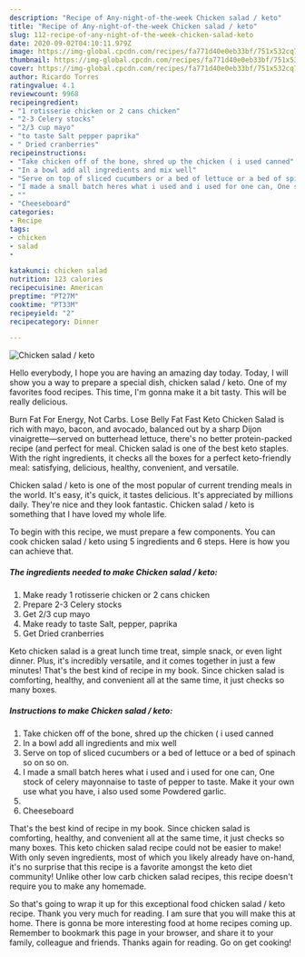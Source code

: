 ```yaml
---
description: "Recipe of Any-night-of-the-week Chicken salad / keto"
title: "Recipe of Any-night-of-the-week Chicken salad / keto"
slug: 112-recipe-of-any-night-of-the-week-chicken-salad-keto
date: 2020-09-02T04:10:11.979Z
image: https://img-global.cpcdn.com/recipes/fa771d40e0eb33bf/751x532cq70/chicken-salad-keto-recipe-main-photo.jpg
thumbnail: https://img-global.cpcdn.com/recipes/fa771d40e0eb33bf/751x532cq70/chicken-salad-keto-recipe-main-photo.jpg
cover: https://img-global.cpcdn.com/recipes/fa771d40e0eb33bf/751x532cq70/chicken-salad-keto-recipe-main-photo.jpg
author: Ricardo Torres
ratingvalue: 4.1
reviewcount: 9968
recipeingredient:
- "1 rotisserie chicken or 2 cans chicken"
- "2-3 Celery stocks"
- "2/3 cup mayo"
- "to taste Salt pepper paprika"
- " Dried cranberries"
recipeinstructions:
- "Take chicken off of the bone, shred up the chicken ( i used canned"
- "In a bowl add all ingredients and mix well"
- "Serve on top of sliced cucumbers or a bed of lettuce or a bed of spinach so on so on."
- "I made a small batch heres what i used and i used for one can, One stock of celery mayonnaise to taste of pepper to taste. Make it your own use what you have, i also used some Powdered garlic."
- ""
- "Cheeseboard"
categories:
- Recipe
tags:
- chicken
- salad
- 

katakunci: chicken salad  
nutrition: 123 calories
recipecuisine: American
preptime: "PT27M"
cooktime: "PT33M"
recipeyield: "2"
recipecategory: Dinner

---
```



![Chicken salad / keto](https://img-global.cpcdn.com/recipes/fa771d40e0eb33bf/751x532cq70/chicken-salad-keto-recipe-main-photo.jpg)

Hello everybody, I hope you are having an amazing day today. Today, I will show you a way to prepare a special dish, chicken salad / keto. One of my favorites food recipes. This time, I'm gonna make it a bit tasty. This will be really delicious.

Burn Fat For Energy, Not Carbs. Lose Belly Fat Fast Keto Chicken Salad is rich with mayo, bacon, and avocado, balanced out by a sharp Dijon vinaigrette—served on butterhead lettuce, there&#39;s no better protein-packed recipe (and perfect for meal. Chicken salad is one of the best keto staples. With the right ingredients, it checks all the boxes for a perfect keto-friendly meal: satisfying, delicious, healthy, convenient, and versatile.

Chicken salad / keto is one of the most popular of current trending meals in the world. It's easy, it's quick, it tastes delicious. It's appreciated by millions daily. They're nice and they look fantastic. Chicken salad / keto is something that I have loved my whole life.


To begin with this recipe, we must prepare a few components. You can cook chicken salad / keto using 5 ingredients and 6 steps. Here is how you can achieve that.

<!--inarticleads1-->

##### The ingredients needed to make Chicken salad / keto:

1. Make ready 1 rotisserie chicken or 2 cans chicken
1. Prepare 2-3 Celery stocks
1. Get 2/3 cup mayo
1. Make ready to taste Salt, pepper, paprika
1. Get  Dried cranberries


Keto chicken salad is a great lunch time treat, simple snack, or even light dinner. Plus, it&#39;s incredibly versatile, and it comes together in just a few minutes! That&#39;s the best kind of recipe in my book. Since chicken salad is comforting, healthy, and convenient all at the same time, it just checks so many boxes. 

<!--inarticleads2-->

##### Instructions to make Chicken salad / keto:

1. Take chicken off of the bone, shred up the chicken ( i used canned
1. In a bowl add all ingredients and mix well
1. Serve on top of sliced cucumbers or a bed of lettuce or a bed of spinach so on so on.
1. I made a small batch heres what i used and i used for one can, One stock of celery mayonnaise to taste of pepper to taste. Make it your own use what you have, i also used some Powdered garlic.
1. 
1. Cheeseboard


That&#39;s the best kind of recipe in my book. Since chicken salad is comforting, healthy, and convenient all at the same time, it just checks so many boxes. This keto chicken salad recipe could not be easier to make! With only seven ingredients, most of which you likely already have on-hand, it&#39;s no surprise that this recipe is a favorite amongst the keto diet community! Unlike other low carb chicken salad recipes, this recipe doesn&#39;t require you to make any homemade. 

So that's going to wrap it up for this exceptional food chicken salad / keto recipe. Thank you very much for reading. I am sure that you will make this at home. There is gonna be more interesting food at home recipes coming up. Remember to bookmark this page in your browser, and share it to your family, colleague and friends. Thanks again for reading. Go on get cooking!
